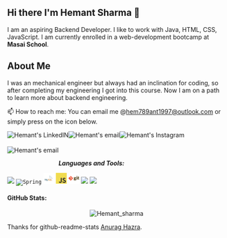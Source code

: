 ## Hi there I'm Hemant Sharma 👋
I am an aspiring Backend Developer. I like to work with Java, HTML, CSS, JavaScript.
I am currently enrolled in a web-development bootcamp at **Masai School**.

## About Me
I was an mechanical engineer but always had an inclination for coding, so after completing my engineering I got into this course.
Now I am on a path to learn more about backend engineering.

📫 How to reach me: You can email me @hem789ant1997@outlook.com or simply press on the icon below.

<a href="https://www.linkedin.com/in/hemantsharma097/" target="_blank" style='margin-right:2px'>
  <img align="left" alt="Hemant's LinkedIN" height="35px" src="https://raw.githubusercontent.com/peterthehan/peterthehan/master/assets/linkedin.svg" />
</a>
<a href="mailto:hem789ant1997@outlook.com" target="_blank" style='margin-right:10px'>
    <img align="left" src="https://cdn-icons.flaticon.com/png/512/542/premium/542740.png?token=exp=1660747195~hmac=0018bd5175a9b1f459182d6eb3b02500" alt="Hemant's email" height="35px" />
  </a>
  <a href="https://www.instagram.com/noviceanemone97/">
  <img align="left" alt="Hemant's Instagram" height="35px" src="https://raw.githubusercontent.com/hussainweb/hussainweb/main/icons/instagram.png" />
</a>
  <a href="https://www.hackerrank.com/hemantsharma097" target="_blank" style='margin-right:10px'>
    <img align="left" src="https://img.icons8.com/windows/344/hackerrank.png" alt="Hemant's email" height="35px" />
  </a>
  
  <br />  <br />
  ***Languages and Tools:***
  
  <code><img height="25" src="https://img.icons8.com/color/344/java-coffee-cup-logo--v1.png"></code>
  <code><img height="25" src="https://profilinator.rishav.dev/skills-assets/springio-icon.svg" alt="Spring"  /></code>
  <code><img height="25" src="https://raw.githubusercontent.com/github/explore/80688e429a7d4ef2fca1e82350fe8e3517d3494d/topics/mysql/mysql.png"></code>
  <code><img height="25" src="https://raw.githubusercontent.com/github/explore/80688e429a7d4ef2fca1e82350fe8e3517d3494d/topics/javascript/javascript.png"></code>
  <code><img height="25" src="https://raw.githubusercontent.com/github/explore/80688e429a7d4ef2fca1e82350fe8e3517d3494d/topics/git/git.png"></code>
  <code><img height="25" src="https://img.icons8.com/color/344/html-5--v2.png"></code>
  <code><img height="25" src="https://img.icons8.com/color/344/css3.png"></code>
  
 
  
  #### GitHub Stats:
  
  <p align="center"> <img src="https://github-readme-stats.vercel.app/api?username=hemant097&hide=stars,prs,issues&count_private=true&show_icons=true&theme=apprentice" alt="Hemant_sharma" />
  
  Thanks for github-readme-stats [Anurag Hazra](https://github.com/anuraghazra).
<!--
**hemant097/hemant097** is a ✨ _special_ ✨ repository because its `README.md` (this file) appears on your GitHub profile.

Here are some ideas to get you started:

- 🔭 I’m currently working on ...
- 🌱 I’m currently learning ...Java
- 👯 I’m looking to collaborate on ...
- 🤔 I’m looking for help with ...
- 💬 Ask me about ...

- 😄 Pronouns: ...
- ⚡ Fun fact: ...
-->
